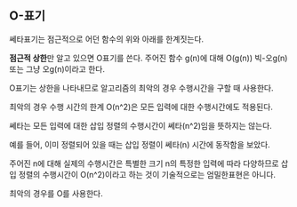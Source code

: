## O-표기
쎄타표기는 점근적으로 어던 함수의 위와 아래를 한계짓는다.

**점근적 상한**만 알고 있으면 O표기를 쓴다. 주어진 함수 g(n)에 대해 O(g(n)) 빅-오g(n)또는 그냥 오g(n)이라고 한다.

O표기는 상한을 나타내므로 알고리즘의 최악의 경우 수행시간을 구할 때 사용한다.

최악의 경우 수행 시간의 한계 O(n^2)은 모든 입력에 대한 수행시간에도 적용된다.

쎄타는 모든 입력에 대한 삽입 정렬의 수행시간이 쎄타(n^2)임을 뜻하지는 않는다.

예를 들어, 이미 정렬되어 있을 때는 삽입 정렬이 쎄타(n) 시간에 동작함을 보았다.

주어진 n에 대해 실제의 수행시간은 특별한 크기 n의 특정한 입력에 따라 다양하므로 삽입 정렬의 수행시간이 O(n^2)이라고 하는 것이 기술적으로는 엄밀한표현은 아니다.

최악의 경우를 O를 사용한다.